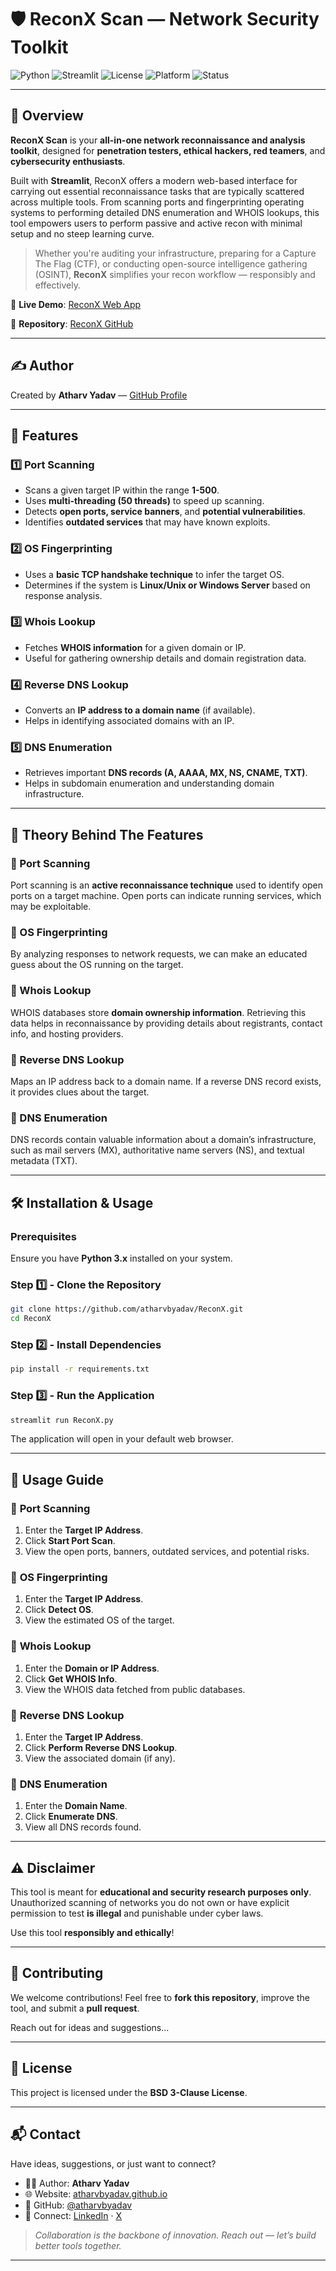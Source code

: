 
# 🛡️ ReconX Scan — Network Security Toolkit

![Python](https://img.shields.io/badge/Python-3.x-blue.svg)
![Streamlit](https://img.shields.io/badge/Built%20With-Streamlit-orange.svg)
![License](https://img.shields.io/badge/License-BSD%203--Clause-green.svg)
![Platform](https://img.shields.io/badge/Platform-Cross--Platform-lightgrey.svg)
![Status](https://img.shields.io/badge/Status-Active-success.svg)

---

## 📌 Overview

**ReconX Scan** is your **all-in-one network reconnaissance and analysis toolkit**, designed for **penetration testers, ethical hackers, red teamers**, and **cybersecurity enthusiasts**.

Built with **Streamlit**, ReconX offers a modern web-based interface for carrying out essential reconnaissance tasks that are typically scattered across multiple tools. From scanning ports and fingerprinting operating systems to performing detailed DNS enumeration and WHOIS lookups, this tool empowers users to perform passive and active recon with minimal setup and no steep learning curve.

> Whether you're auditing your infrastructure, preparing for a Capture The Flag (CTF), or conducting open-source intelligence gathering (OSINT), **ReconX** simplifies your recon workflow — responsibly and effectively.

🔗 **Live Demo**: [ReconX Web App](https://reconx.streamlit.app/)

📂 **Repository**: [ReconX GitHub](https://github.com/atharvbyadav/ReconX)

---

## ✍️ Author

Created by **Atharv Yadav** — [GitHub Profile](https://github.com/atharvbyadav)

---

## 🚀 Features

### 1️⃣ **Port Scanning**
- Scans a given target IP within the range **1-500**.
- Uses **multi-threading (50 threads)** to speed up scanning.
- Detects **open ports, service banners**, and **potential vulnerabilities**.
- Identifies **outdated services** that may have known exploits.

### 2️⃣ **OS Fingerprinting**
- Uses a **basic TCP handshake technique** to infer the target OS.
- Determines if the system is **Linux/Unix or Windows Server** based on response analysis.

### 3️⃣ **Whois Lookup**
- Fetches **WHOIS information** for a given domain or IP.
- Useful for gathering ownership details and domain registration data.

### 4️⃣ **Reverse DNS Lookup**
- Converts an **IP address to a domain name** (if available).
- Helps in identifying associated domains with an IP.

### 5️⃣ **DNS Enumeration**
- Retrieves important **DNS records (A, AAAA, MX, NS, CNAME, TXT)**.
- Helps in subdomain enumeration and understanding domain infrastructure.

---

## 🧠 Theory Behind The Features

### 🔹 Port Scanning
Port scanning is an **active reconnaissance technique** used to identify open ports on a target machine. Open ports can indicate running services, which may be exploitable.

### 🔹 OS Fingerprinting
By analyzing responses to network requests, we can make an educated guess about the OS running on the target.

### 🔹 Whois Lookup
WHOIS databases store **domain ownership information**. Retrieving this data helps in reconnaissance by providing details about registrants, contact info, and hosting providers.

### 🔹 Reverse DNS Lookup
Maps an IP address back to a domain name. If a reverse DNS record exists, it provides clues about the target.

### 🔹 DNS Enumeration
DNS records contain valuable information about a domain’s infrastructure, such as mail servers (MX), authoritative name servers (NS), and textual metadata (TXT).

---

## 🛠️ Installation & Usage

### Prerequisites
Ensure you have **Python 3.x** installed on your system.

### Step 1️⃣ - Clone the Repository
```sh
git clone https://github.com/atharvbyadav/ReconX.git
cd ReconX
```

### Step 2️⃣ - Install Dependencies
```sh
pip install -r requirements.txt
```

### Step 3️⃣ - Run the Application
```sh
streamlit run ReconX.py
```

The application will open in your default web browser.

---

## 📖 Usage Guide

### 🔸 **Port Scanning**
1. Enter the **Target IP Address**.
2. Click **Start Port Scan**.
3. View the open ports, banners, outdated services, and potential risks.

### 🔸 **OS Fingerprinting**
1. Enter the **Target IP Address**.
2. Click **Detect OS**.
3. View the estimated OS of the target.

### 🔸 **Whois Lookup**
1. Enter the **Domain or IP Address**.
2. Click **Get WHOIS Info**.
3. View the WHOIS data fetched from public databases.

### 🔸 **Reverse DNS Lookup**
1. Enter the **Target IP Address**.
2. Click **Perform Reverse DNS Lookup**.
3. View the associated domain (if any).

### 🔸 **DNS Enumeration**
1. Enter the **Domain Name**.
2. Click **Enumerate DNS**.
3. View all DNS records found.

---

## ⚠️ Disclaimer

This tool is meant for **educational and security research purposes only**. Unauthorized scanning of networks you do not own or have explicit permission to test **is illegal** and punishable under cyber laws.

Use this tool **responsibly and ethically**!

---

## 🤝 Contributing

We welcome contributions! Feel free to **fork this repository**, improve the tool, and submit a **pull request**.

Reach out for ideas and suggestions...

---

## 📜 License

This project is licensed under the **BSD 3-Clause License**.

---

## 📬 Contact

Have ideas, suggestions, or just want to connect?

* 👨‍💻 Author: **Atharv Yadav**
* 🌐 Website: [atharvbyadav.github.io](https://atharvbyadav.github.io)
* 🐙 GitHub: [@atharvbyadav](https://github.com/atharvbyadav)
* 🧠 Connect: [LinkedIn](https://www.linkedin.com/in/atharvbyadav/) · [X](https://x.com/AtharvYadavB)

> *Collaboration is the backbone of innovation. Reach out — let’s build better tools together.*

---